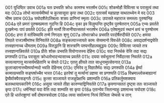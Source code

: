 001  युधिष्ठिर उवाच
001a यतः प्रभवति क्रोधः कामश्च भरतर्षभ
001c शोकमोहौ विवित्सा च परासुत्वं तथा मदः
002a लोभो मात्सर्यमीर्ष्या च कुत्सासूया कृपा तथा
002c एतत्सर्वं महाप्राज्ञ याथातथ्येन मे वद
003  भीष्म उवाच
003a त्रयोदशैतेऽतिबलाः शत्रवः प्राणिनां स्मृताः
003c उपासते महाराज समस्ताः पुरुषानिह
004a एते प्रमत्तं पुरुषमप्रमत्ता नुदन्ति हि
004c वृका इव विलुम्पन्ति दृष्ट्वैव पुरुषेतरान्
005a एभ्यः प्रवर्तते दुःखमेभ्यः पापं प्रवर्तते
005c इति मर्त्यो विजानीयात्सततं भरतर्षभ
006a एतेषामुदयं स्थानं क्षयं च पुरुषोत्तम
006c हन्त ते वर्तयिष्यामि तन्मे निगदतः शृणु
007a लोभात्क्रोधः प्रभवति परदोषैरुदीर्यते
007c क्षमया तिष्ठते राजञ्श्रीमांश्च विनिवर्तते
008a सङ्कल्पाज्जायते कामः सेव्यमानो विवर्धते
008c अवद्यदर्शनाद्व्येति तत्त्वज्ञानाच्च धीमताम्
009a विरुद्धानि हि शास्त्राणि पश्यन्तीहाल्पबुद्धयः
009c विवित्सा जायते तत्र तत्त्वज्ञानान्निवर्तते
010a प्रीतेः शोकः प्रभवति वियोगात्तस्य देहिनः
010c यदा निरर्थकं वेत्ति तदा सद्यः प्रणश्यति
011a परासुता क्रोधलोभादभ्यासाच्च प्रवर्तते
011c दयया सर्वभूतानां निर्वेदात्सा निवर्तते
012a सत्त्वत्यागात्तु मात्सर्यमहितानि च सेवते
012c एतत्तु क्षीयते तात साधूनामुपसेवनात्
013a कुलाज्ज्ञानात्तथैश्वर्यान्मदो भवति देहिनाम्
013c एभिरेव तु विज्ञातैर्मदः सद्यः प्रणश्यति
014a ईर्ष्या कामात्प्रभवति सङ्घर्षाच्चैव भारत
014c इतरेषां तु मर्त्यानां प्रज्ञया सा प्रणश्यति
015a विभ्रमाल्लोकबाह्यानां द्वेष्यैर्वाक्यैरसङ्गतैः
015c कुत्सा सञ्जायते राजन्नुपेक्षाभिः प्रशाम्यति
016a प्रतिकर्तुमशक्याय बलस्थायापकारिणे
016c असूया जायते तीव्रा कारुण्याद्विनिवर्तते
017a कृपणान्सततं दृष्ट्वा ततः सञ्जायते कृपा
017c धर्मनिष्ठां यदा वेत्ति तदा शाम्यति सा कृपा
018a एतान्येव जितान्याहुः प्रशमाच्च त्रयोदश
018c एते हि धार्तराष्ट्राणां सर्वे दोषास्त्रयोदश
018e त्वया सर्वात्मना नित्यं विजिता जेष्यसे च तान्

